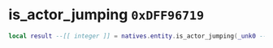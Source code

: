 # is_actor_jumping `0xDFF96719`

```lua
local result --[[ integer ]] = natives.entity.is_actor_jumping(_unk0 --[[ integer ]])
```